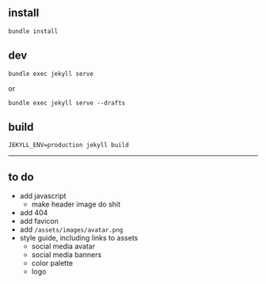 ## install

```
bundle install
```

## dev

```
bundle exec jekyll serve
```

or

```
bundle exec jekyll serve --drafts
```

## build

```
JEKYLL_ENV=production jekyll build
```

---
## to do

- add javascript
  - make header image do shit
- add 404
- add favicon
- add `/assets/images/avatar.png`
- style guide, including links to assets
  - social media avatar
  - social media banners
  - color palette
  - logo
